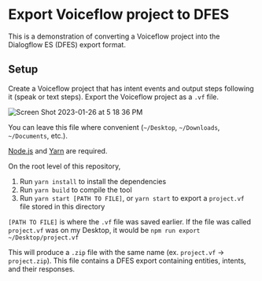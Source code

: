 # Export Voiceflow project to DFES

This is a demonstration of converting a Voiceflow project into the Dialogflow ES (DFES) export format.

## Setup

Create a Voiceflow project that has intent events and output steps following it (speak or text steps).
Export the Voiceflow project as a `.vf` file.

![Screen Shot 2023-01-26 at 5 18 36 PM](https://user-images.githubusercontent.com/5643574/214963509-9c5a9b33-d069-41af-9729-1117ac436a2c.png)

You can leave this file where convenient (`~/Desktop`, `~/Downloads`, `~/Documents`, etc.).

[Node.js](https://nodejs.org/en/) and [Yarn](https://classic.yarnpkg.com/en/docs/install) are required.

On the root level of this repository,

1. Run `yarn install` to install the dependencies
2. Run `yarn build` to compile the tool
3. Run `yarn start [PATH TO FILE]`, or `yarn start` to export a `project.vf` file stored in this directory

`[PATH TO FILE]` is where the `.vf` file was saved earlier.
If the file was called `project.vf` was on my Desktop, it would be `npm run export ~/Desktop/project.vf`

This will produce a `.zip` file with the same name (ex. `project.vf` -> `project.zip`).
This file contains a DFES export containing entities, intents, and their responses.
